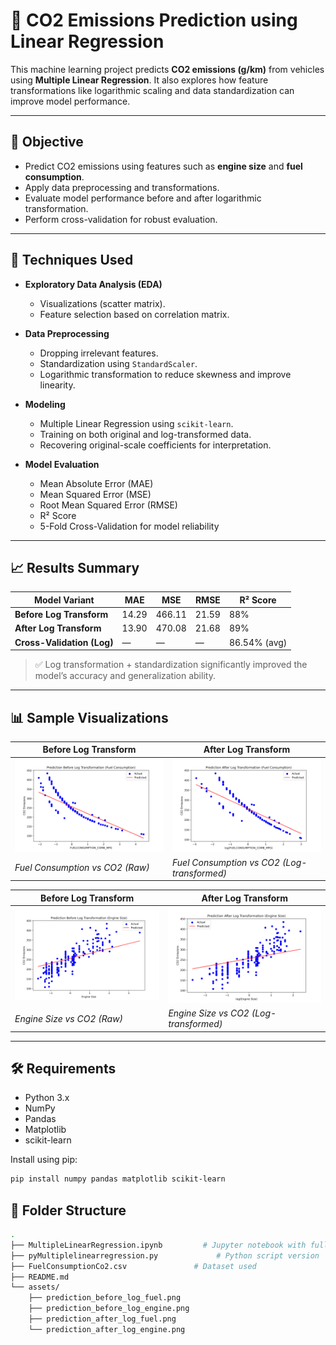 # 🚗 CO2 Emissions Prediction using Linear Regression

This machine learning project predicts **CO2 emissions (g/km)** from vehicles using **Multiple Linear Regression**. It also explores how feature transformations like logarithmic scaling and data standardization can improve model performance.

---

## 📌 Objective

- Predict CO2 emissions using features such as **engine size** and **fuel consumption**.
- Apply data preprocessing and transformations.
- Evaluate model performance before and after logarithmic transformation.
- Perform cross-validation for robust evaluation.

---

## 🧠 Techniques Used

- **Exploratory Data Analysis (EDA)**
  - Visualizations (scatter matrix).
  - Feature selection based on correlation matrix.

- **Data Preprocessing**
  - Dropping irrelevant features.
  - Standardization using `StandardScaler`.
  - Logarithmic transformation to reduce skewness and improve linearity.

- **Modeling**
  - Multiple Linear Regression using `scikit-learn`.
  - Training on both original and log-transformed data.
  - Recovering original-scale coefficients for interpretation.

- **Model Evaluation**
  - Mean Absolute Error (MAE)
  - Mean Squared Error (MSE)
  - Root Mean Squared Error (RMSE)
  - R² Score
  - 5-Fold Cross-Validation for model reliability

---

## 📈 Results Summary

| Model Variant                | MAE   | MSE    | RMSE  | R² Score        |
|-----------------------------|--------|--------|--------|------------------|
| **Before Log Transform**    | 14.29  | 466.11 | 21.59  | 88%              |
| **After Log Transform**     | 13.90  | 470.08 | 21.68  | 89%              |
| **Cross-Validation (Log)**  | —      | —      | —      | 86.54% (avg)     |

> ✅ Log transformation + standardization significantly improved the model’s accuracy and generalization ability.

---

## 📊 Sample Visualizations

| Before Log Transform | After Log Transform |
|----------------------|---------------------|
| ![Before Log - Fuel](assets/prediction_before_log_fuel.png) | ![After Log - Fuel](assets/prediction_after_log_fuel.png) |
| *Fuel Consumption vs CO2 (Raw)* | *Fuel Consumption vs CO2 (Log-transformed)* |

| Before Log Transform | After Log Transform |
|----------------------|---------------------|
| ![Before Log - Engine](assets/prediction_before_log_engine.png) | ![After Log - Engine](assets/prediction_after_log_engine.png) |
| *Engine Size vs CO2 (Raw)* | *Engine Size vs CO2 (Log-transformed)* |

---

## 🛠 Requirements

- Python 3.x
- NumPy
- Pandas
- Matplotlib
- scikit-learn

Install using pip:

```bash
pip install numpy pandas matplotlib scikit-learn
```

## 📁 Folder Structure
```bash
.
├── MultipleLinearRegression.ipynb         # Jupyter notebook with full code
├── pyMultiplelinearregression.py             # Python script version
├── FuelConsumptionCo2.csv               # Dataset used
├── README.md
└── assets/
    ├── prediction_before_log_fuel.png
    ├── prediction_before_log_engine.png
    ├── prediction_after_log_fuel.png
    └── prediction_after_log_engine.png

```


